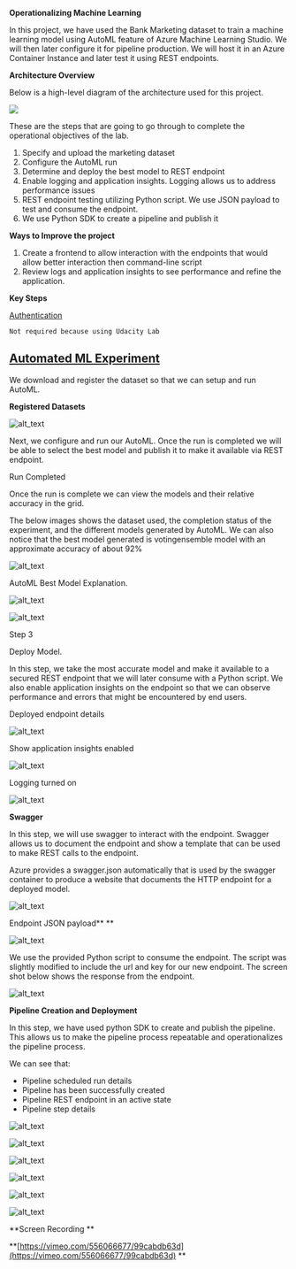 

**Operationalizing Machine Learning**

In this project, we have used the Bank Marketing dataset to train a machine learning model using AutoML feature of Azure Machine Learning Studio.  We will then later configure it for pipeline production.  We will host it in an Azure Container Instance and later test it using REST endpoints. 

**Architecture Overview**

Below is a high-level diagram of the architecture used for this project.  

<img src = "https://github.com/slcdlvpr/mlpipeline3/blob/main/Images/image1.png"> </img>


These are the steps that are going to go through to complete the operational objectives of the lab.

1. Specify and upload the marketing dataset
2. Configure the AutoML run 
3. Determine and deploy the best model to REST endpoint
4. Enable logging and application insights. Logging allows us to address performance issues
5. REST endpoint testing utilizing Python script.  We use JSON payload to test and consume the endpoint.
6. We use Python SDK to create a pipeline and publish it 

**Ways to Improve the project** 



1. Create a frontend to allow interaction with the endpoints that would allow better interaction then command-line script
2. Review logs and application insights to see performance and refine the application. 

**Key Steps** 

<span style="text-decoration:underline;">Authentication</span>

	Not required because using Udacity Lab 


## <span style="text-decoration:underline;">Automated ML Experiment</span>

We download and register the dataset so that we can setup and run AutoML.

**Registered Datasets**


![alt_text](images/image2.png "image_tooltip")


Next, we configure and run our AutoML.  Once the run is completed we will be able to select the best model and publish it to make it available via REST endpoint. 

Run Completed 

Once the run is complete we can view the models and their relative accuracy in the grid.

The below images shows the dataset used, the completion status of the experiment, and the different models generated by AutoML. We can also notice that the best model generated is votingensemble model with an approximate accuracy of about 92%






![alt_text](images/image3.png "image_tooltip")


AutoML Best Model Explanation. 



![alt_text](images/image4.png "image_tooltip")




![alt_text](images/image5.png "image_tooltip")


Step 3 

Deploy Model.

In this step, we take the most accurate model and make it available to a secured REST endpoint that we will later consume with a Python script.   We also enable application insights on the endpoint so that we can observe performance and errors that might be encountered by end users.

Deployed endpoint details 



![alt_text](images/image6.png "image_tooltip")


Show application insights enabled 



![alt_text](images/image7.png "image_tooltip")


Logging turned on 



![alt_text](images/image8.png "image_tooltip")


**Swagger**

In this step, we will use swagger to interact with the endpoint.  Swagger allows us to document the endpoint and show a template that can be used to make REST calls to the endpoint. 

Azure provides a swagger.json automatically that is used by the swagger container to produce a website that documents the HTTP endpoint for a deployed model.


![alt_text](images/image9.png "image_tooltip")


Endpoint JSON payload** **


![alt_text](images/image10.png "image_tooltip")


We use the provided Python script to consume the endpoint.  The script was slightly modified to include the url and key for our new endpoint. The screen shot below shows the response from the endpoint. 


![alt_text](images/image11.png "image_tooltip")


**Pipeline Creation and Deployment**

In this step, we have used python SDK to create and publish the pipeline.  This allows us to make the pipeline process repeatable and operationalizes the pipeline process.

We can see that:



*   Pipeline scheduled run details
*   Pipeline has been successfully created
*   Pipeline REST endpoint in an active state
*   Pipeline step details



![alt_text](images/image12.png "image_tooltip")



![alt_text](images/image13.png "image_tooltip")




![alt_text](images/image14.png "image_tooltip")




![alt_text](images/image15.png "image_tooltip")



![alt_text](images/image16.png "image_tooltip")



![alt_text](images/image17.png "image_tooltip")


**Screen Recording **

**[https://vimeo.com/556066677/99cabdb63d](https://vimeo.com/556066677/99cabdb63d) **
